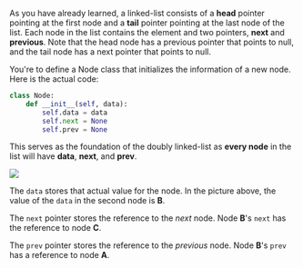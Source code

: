 <!--title={Node Class}--> 

<!--badges={Algorithms:10,Python:5}-->

<!--concepts={The Node}-->

As you have already learned, a linked-list consists of a **head** pointer pointing at the first node and a **tail** pointer pointing at the last node of the list. Each node in the list contains the element and two pointers, **next** and **previous**. Note that the head node has a previous pointer that points to null, and the tail node has a next pointer that points to null.

You're to define a Node class that initializes the information of a new node. Here is the actual code:

```python
class Node:
    def __init__(self, data):
        self.data = data
        self.next = None
        self.prev = None
```

This serves as the foundation of the doubly linked-list as **every node** in the list will have **data**, **next**, and **prev**.

<img src="https://media.geeksforgeeks.org/wp-content/cdn-uploads/gq/2014/03/DLL1.png">

The `data` stores that actual value for the node. In the picture above, the value of the `data` in the second node is **B**.

The `next` pointer stores the reference to the *next* node. Node **B**'s `next` has the reference to node **C**.

The `prev` pointer stores the reference to the *previous* node.  Node **B**'s `prev` has a reference to node **A**.


